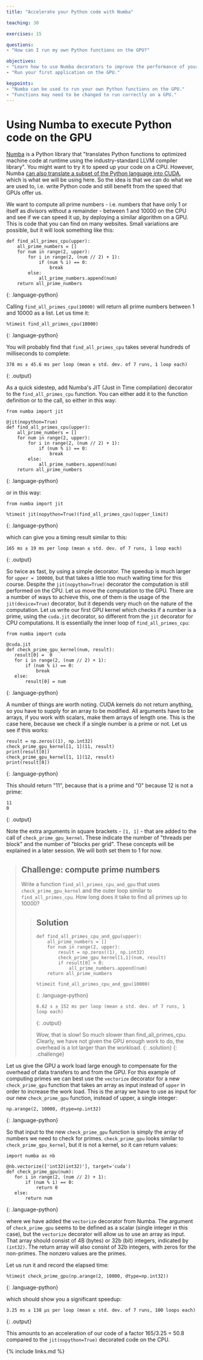 ```yaml
---
title: "Accelerate your Python code with Numba"

teaching: 30

exercises: 15

questions:
- "How can I run my own Python functions on the GPU?"

objectives:
- "Learn how to use Numba decorators to improve the performance of your Python code."
- "Run your first application on the GPU."

keypoints:
- "Numba can be used to run your own Python functions on the GPU."
- "Functions may need to be changed to run correctly on a GPU."
---
```


# Using Numba to execute Python code on the GPU

[Numba](http://numba.pydata.org/) is a Python library that "translates Python functions to optimized machine code at runtime using the industry-standard LLVM compiler library". You might want to try it to speed up your code on a CPU. However, Numba [can also translate a subset of the Python language into CUDA](https://numba.pydata.org/numba-doc/latest/cuda/overview.html), which is what we will be using here. So the idea is that we can do what we are used to, i.e. write Python code and still benefit from the speed that GPUs offer us.

We want to compute all prime numbers - i.e. numbers that have only 1 or itself as divisors without a remainder - between 1 and 10000 on the CPU and see if we can speed it up, by deploying a similar algorithm on a GPU. 
This is code that you can find on many websites. Small variations are possible, but it will look something like this:

~~~
def find_all_primes_cpu(upper):
    all_prime_numbers = []
    for num in range(2, upper):
        for i in range(2, (num // 2) + 1):
            if (num % i) == 0:
                break
        else:
            all_prime_numbers.append(num)
    return all_prime_numbers
~~~
{: .language-python}

Calling `find_all_primes_cpu(10000)` will return all prime numbers between 1 and 10000 as a list. Let us time it:

~~~
%timeit find_all_primes_cpu(10000)
~~~
{: .language-python}

You will probably find that `find_all_primes_cpu` takes several hundreds of milliseconds to complete:

~~~
378 ms ± 45.6 ms per loop (mean ± std. dev. of 7 runs, 1 loop each)
~~~
{: .output}

As a quick sidestep, add Numba's JIT (Just in Time compilation) decorator to the `find_all_primes_cpu` function. You can either add it to the function definition or to the call, so either in this way:

~~~
from numba import jit

@jit(nopython=True)
def find_all_primes_cpu(upper):
    all_prime_numbers = []
    for num in range(2, upper):
        for i in range(2, (num // 2) + 1):
            if (num % i) == 0:
                break
        else:
            all_prime_numbers.append(num)
    return all_prime_numbers
~~~
{: .language-python}

or in this way:

~~~
from numba import jit

%timeit jit(nopython=True)(find_all_primes_cpu)(upper_limit)
~~~
{: .language-python}

which can give you a timing result similar to this:

~~~
165 ms ± 19 ms per loop (mean ± std. dev. of 7 runs, 1 loop each)
~~~
{: .output}

So twice as fast, by using a simple decorator. The speedup is much larger for `upper = 100000`, but that takes a little too much waiting time for this course.
Despite the `jit(nopython=True)` decorator the computation is still performed on the CPU.
Let us move the computation to the GPU.
There are a number of ways to achieve this, one of them is the usage of the `jit(device=True)` decorator, but it depends very much on the nature of the computation.
Let us write our first GPU kernel which checks if a number is a prime, using the `cuda.jit` decorator, so different from the `jit` decorator for CPU computations.
It is essentially the inner loop of `find_all_primes_cpu`:

~~~
from numba import cuda

@cuda.jit
def check_prime_gpu_kernel(num, result):
   result[0] =  0
   for i in range(2, (num // 2) + 1):
       if (num % i) == 0:
           break
   else:
       result[0] = num
~~~
{: .language-python}

A number of things are worth noting. CUDA kernels do not return anything, so you have to supply for an array to be modified. All arguments have to be arrays, if you work with scalars, make them arrays of length one. This is the case here, because we check if a single number is a prime or not. Let us see if this works:

~~~
result = np.zeros((1), np.int32)
check_prime_gpu_kernel[1, 1](11, result)
print(result[0])
check_prime_gpu_kernel[1, 1](12, result)
print(result[0])
~~~
{: .language-python}

This should return "11", because that is a prime and "0" because 12 is not a prime:

~~~
11
0
~~~
{: .output}

Note the extra arguments in square brackets - `[1, 1]` - that are added to the call of `check_prime_gpu_kernel`. These indicate the number of "threads per block" and the number of "blocks per grid". These concepts will be explained in a later session. We will both set them to 1 for now.

> ## Challenge: compute prime numbers
> Write a function `find_all_primes_cpu_and_gpu` that uses `check_prime_gpu_kernel` and the outer loop similar to `find_all_primes_cpu`.
> How long does it take to find all primes up to 10000?
>
> > ## Solution
> > ~~~
> > def find_all_primes_cpu_and_gpu(upper):
> >     all_prime_numbers = []
> >     for num in range(2, upper):
> >         result = np.zeros((1), np.int32)
> >         check_prime_gpu_kernel[1,1](num, result)
> >         if result[0] > 0:
> >             all_prime_numbers.append(num)
> >     return all_prime_numbers
> >    
> > %timeit find_all_primes_cpu_and_gpu(10000)
> > ~~~
> > {: .language-python}
> > ~~~
> > 6.62 s ± 152 ms per loop (mean ± std. dev. of 7 runs, 1 loop each)
> > ~~~
> > {: .output}
> >
> > Wow, that is slow! So much slower than find_all_primes_cpu. Clearly, we have not given the GPU enough work to do, the overhead is a lot larger than the 
> > workload.
> {: .solution}
{: .challenge}


Let us give the GPU a work load large enough to compensate for the overhead of data transfers to and from the GPU. For this example of computing primes we can best use the `vectorize` decorator for a new `check_prime_gpu` function that takes an array as input instead of `upper` in order to increase the work load. This is the array we have to use as input for our new `check_prime_gpu` function, instead of upper, a single integer:

~~~
np.arange(2, 10000, dtype=np.int32)
~~~
{: .language-python}

So that input to the new `check_prime_gpu` function is simply the array of numbers we need to check for primes. `check_prime_gpu` looks similar to `check_prime_gpu_kernel`, but it is not a kernel, so it can return values:

~~~
import numba as nb

@nb.vectorize(['int32(int32)'], target='cuda')
def check_prime_gpu(num):
   for i in range(2, (num // 2) + 1):
       if (num % i) == 0:
           return 0
   else:
       return num
~~~
{: .language-python}

where we have added the `vectorize` decorator from Numba. The argument of `check_prime_gpu` seems to be defined as a scalar (single integer in this case), but the `vectorize` decorator will allow us to use an array as input. That array should consist of 4B (bytes) or 32b (bit) integers, indicated by `(int32)`. The return array will also consist of 32b integers, with zeros for the non-primes. The nonzero values are the primes. 

Let us run it and record the elapsed time:

~~~
%timeit check_prime_gpu(np.arange(2, 10000, dtype=np.int32))
~~~
{: .language-python}

which should show you a significant speedup:

~~~
3.25 ms ± 138 µs per loop (mean ± std. dev. of 7 runs, 100 loops each)
~~~
{: .output}

This amounts to an acceleration of our code of a factor 165/3.25 = 50.8 compared to the `jit(nopython=True)` decorated code on the CPU.

{% include links.md %}
